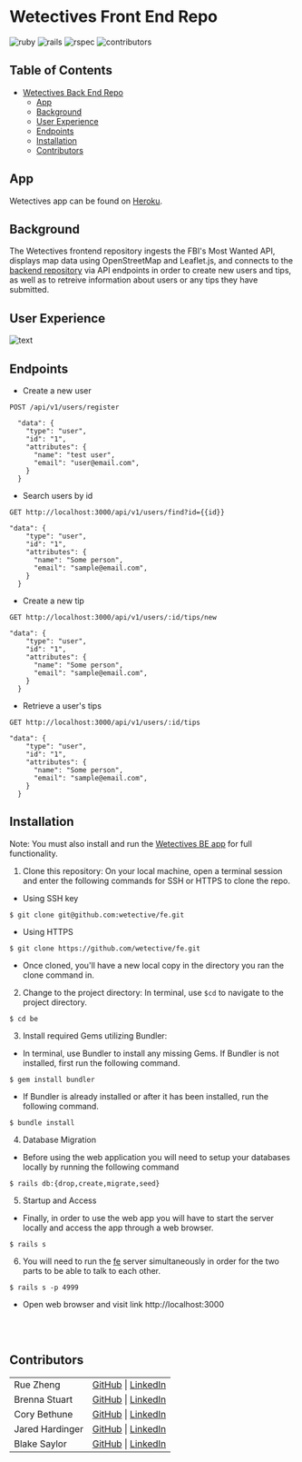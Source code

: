 # Wetectives Front End Repo

![ruby](https://img.shields.io/badge/Ruby-2.7.4-red)
![rails](https://img.shields.io/badge/Rails-5.2.8.1-red)
![rspec](https://img.shields.io/badge/RSpec-3.11.0-green)
![contributors](https://img.shields.io/badge/Contributors-5-yellow)

## Table of Contents
- [Wetectives Back End Repo](#wetectives-back-end-repo)
  - [App](#app)
  - [Background](#background)
  - [User Experience](#user-experience)
  - [Endpoints](#endpoints)
  - [Installation](#installation)
  - [Contributors](#contributors)

## App

Wetectives app can be found on [Heroku](https://wetective-fe.herokuapp.com).

## Background

The Wetectives frontend repository ingests the FBI's Most Wanted API, displays map data using OpenStreetMap and Leaflet.js, and connects to the [backend repository](https://github.com/wetective/be) via API endpoints in order to create new users and tips, as well as to retreive information about users or any tips they have submitted.

## User Experience

![__text__](__link___)

## Endpoints

- Create a new user
```shell
POST /api/v1/users/register

  "data": {
    "type": "user",
    "id": "1",
    "attributes": {
      "name": "test user",
      "email": "user@email.com",
    }
  }
```

- Search users by id
```shell
GET http://localhost:3000/api/v1/users/find?id={{id}}

"data": {
    "type": "user",
    "id": "1",
    "attributes": {
      "name": "Some person",
      "email": "sample@email.com",
    }
  }
```

- Create a new tip
```shell
GET http://localhost:3000/api/v1/users/:id/tips/new

"data": {
    "type": "user",
    "id": "1",
    "attributes": {
      "name": "Some person",
      "email": "sample@email.com",
    }
  }
```

- Retrieve a user's tips
```shell
GET http://localhost:3000/api/v1/users/:id/tips

"data": {
    "type": "user",
    "id": "1",
    "attributes": {
      "name": "Some person",
      "email": "sample@email.com",
    }
  }
```

## Installation

Note: You must also install and run the [Wetectives BE app](https://github.com/wetective/be) for full functionality.

1. Clone this repository: On your local machine, open a terminal session and enter the following commands for SSH or HTTPS to clone the repo.

- Using SSH key <br>
```shell
$ git clone git@github.com:wetective/fe.git
```

- Using HTTPS <br>
```shell
$ git clone https://github.com/wetective/fe.git
```

- Once cloned, you'll have a new local copy in the directory you ran the clone command in.
  
2. Change to the project directory: In terminal, use `$cd` to navigate to the project directory.
```shell
$ cd be
```
  
3. Install required Gems utilizing Bundler: <br>
- In terminal, use Bundler to install any missing Gems. If Bundler is not installed, first run the following command.
```shell
$ gem install bundler
```
  
- If Bundler is already installed or after it has been installed, run the following command.
```shell
$ bundle install
```
  
4. Database Migration<br>
- Before using the web application you will need to setup your databases locally by running the following command
```shell
$ rails db:{drop,create,migrate,seed}
```
  
5. Startup and Access<br>
- Finally, in order to use the web app you will have to start the server locally and access the app through a web browser.

```shell
$ rails s
```
  
6. You will need to run the [fe](https://github.com/wetective/be) server simultaneously in order for the two parts to be able to talk to each other.
```shell
$ rails s -p 4999
```

- Open web browser and visit link
    http://localhost:3000 
    
<br>
<br>

## Contributors
|  | |
| --- | --- |
| Rue Zheng | [GitHub](https://github.com/ruezheng) &#124; [LinkedIn](https://www.linkedin.com/in/ruezheng/) |
| Brenna Stuart | [GitHub](https://github.com/brennacodes) &#124; [LinkedIn](https://www.linkedin.com/in/brennastuart/) |
| Cory Bethune |[GitHub](https://github.com/CoryBethune) &#124; [LinkedIn](https://www.linkedin.com/in/cory-b-711b79178/) |
| Jared Hardinger | [GitHub](https://github.com/jaredhardinger) &#124; [LinkedIn](https://www.linkedin.com/in/hardinger/) |
| Blake Saylor | [GitHub](https://github.com/blakesaylor) &#124; [LinkedIn](linkedin.com/in/blake-saylor/) |
